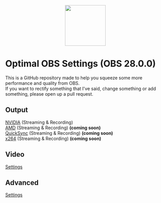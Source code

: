 <p align="center">
<img src="https://upload.wikimedia.org/wikipedia/commons/thumb/7/78/OBS.svg/800px-OBS.svg.png" width=128px>
</p>

# Optimal OBS Settings (OBS 28.0.0)
This is a GitHub repository made to help you squeeze some more performance and quality from OBS.<br/>
If you want to rectify something that I've said, change something or add something, please open up a pull request.
## Output
[NVIDIA](docs/nvidia.md) (Streaming & Recording)<br/>
[AMD](docs/amd.md) (Streaming & Recording) **(coming soon)**<br/>
[QuickSync](docs/quicksync.md) (Streaming & Recording) **(coming soon)**<br/>
[x264](docs/x264.md) (Streaming & Recording) **(coming soon)**
## Video
[Settings](docs/video.md)
## Advanced
[Settings](docs/advanced.md)
